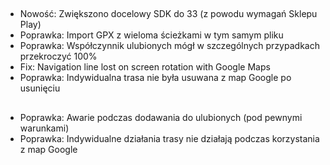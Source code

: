 ##
- Nowość: Zwiększono docelowy SDK do 33 (z powodu wymagań Sklepu Play)
- Poprawka: Import GPX z wieloma ścieżkami w tym samym pliku
- Poprawka: Współczynnik ulubionych mógł w szczególnych przypadkach przekroczyć 100%
- Fix: Navigation line lost on screen rotation with Google Maps
- Poprawka: Indywidualna trasa nie była usuwana z map Google po usunięciu

##
- Poprawka: Awarie podczas dodawania do ulubionych (pod pewnymi warunkami)
- Poprawka: Indywidualne działania trasy nie działają podczas korzystania z map Google

